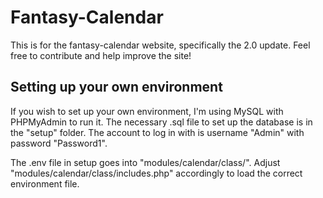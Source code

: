 # Fantasy-Calendar
This is for the fantasy-calendar website, specifically the 2.0 update. Feel free to contribute and help improve the site!

## Setting up your own environment
If you wish to set up your own environment, I'm using MySQL with PHPMyAdmin to run it. The necessary .sql file to set up the database is in the "setup" folder. The account to log in with is username "Admin" with password "Password1".

The .env file in setup goes into "modules/calendar/class/". Adjust "modules/calendar/class/includes.php" accordingly to load the correct environment file.

